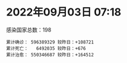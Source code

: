 
# 2022年09月03日 07:18
感染国家总数：198
```
累计确诊： 596389329 较昨日：+108721
累计死亡：   6492035 较昨日：+676
累计治愈： 550346687 较昨日：+164512
```

<div id="main" style="width:100%;height:800px;margin-bottom:10px;"></div>

<div id="second" style="width:100%;height:1000px;margin-bottom:10px;"></div>

<div id="third" style="width:100%;height:1000px;margin-bottom:10px;"></div>

<div id="last" style="width:100%;height:3000px;"></div>

<script>
import * as echarts from "echarts";
export default {
mounted() {
this.chart = echarts.init(document.getElementById("main"),"dark")
this.secondChart = echarts.init(document.getElementById("second"),"dark")
this.thirdChart = echarts.init(document.getElementById("third"),"dark")
this.lastChart = echarts.init(document.getElementById("last"),"dark")
var option = {
tooltip: {trigger: "axis",axisPointer: {type: "shadow"}},
legend: {},
grid: {left: "3%",right: "4%",bottom: "3%",containLabel: true},
xAxis: {type: "value"},
yAxis: {type: "category",data: [
'意大利','韩国','英国','德国','巴西','法国','印度','美国',]},
series: [
{name: "新增确诊",type: "bar",stack: "total",label: {show: true},emphasis:{focus: "series"},data: [19158,0,0,0,0,16399,5114,31402]},{name: "累计确诊",type: "bar",stack: "total",label: {show: true},emphasis:{focus: "series"},data: [21907413,23417425,23738031,32218483,34492171,34564246,44447621,96496528]},{name: "新增死亡",type: "bar",stack: "total",label: {show: true},emphasis:{focus: "series"},data: [91,0,0,0,0,55,0,205]},{name: "累计死亡",type: "bar",stack: "total",label: {show: true},emphasis:{focus: "series"},data: [175754,26940,206318,147642,684203,154189,527932,1072330]},{name: "累计治愈",type: "bar",stack: "total",label: {show: true},emphasis:{focus: "series"},data: [21111274,21391160,24692,31362400,33480980,34058960,43855365,92227848]},]}
this.chart.setOption(option);
var secondOption = {
tooltip: {trigger: "axis",axisPointer: {type: "shadow"}},
legend: {},
grid: {left: "3%",right: "4%",bottom: "3%",containLabel: true},
xAxis: {type: "value"},
yAxis: {type: "category",data: [
'墨西哥','伊朗','荷兰','阿根廷','澳大利亚','越南','西班牙','土耳其','日本','俄罗斯',]},
series: [
{name: "新增确诊",type: "bar",stack: "total",label: {show: true},emphasis:{focus: "series"},data: [0,1067,0,0,0,0,9489,0,0,0]},{name: "累计确诊",type: "bar",stack: "total",label: {show: true},emphasis:{focus: "series"},data: [7032024,7531392,8388688,9678225,10051647,11415907,13352019,16671848,19092657,19629682]},{name: "新增死亡",type: "bar",stack: "total",label: {show: true},emphasis:{focus: "series"},data: [0,23,0,0,0,0,204,0,0,0]},{name: "累计死亡",type: "bar",stack: "total",label: {show: true},emphasis:{focus: "series"},data: [329536,143917,22605,129711,13999,43118,112804,100400,40198,384532]},{name: "累计治愈",type: "bar",stack: "total",label: {show: true},emphasis:{focus: "series"},data: [6285531,7302782,8322254,9486191,9921496,10195874,13128337,16322253,17293387,18672586]},]}
this.secondChart.setOption(secondOption);
var thirdOption = {
tooltip: {trigger: "axis",axisPointer: {type: "shadow"}},
legend: {},
grid: {left: "3%",right: "4%",bottom: "3%",containLabel: true},
xAxis: {type: "value"},
yAxis: {type: "category",data: [
'以色列','泰国','希腊','马来西亚','奥地利','乌克兰','葡萄牙','波兰','哥伦比亚','印度尼西亚',]},
series: [
{name: "新增确诊",type: "bar",stack: "total",label: {show: true},emphasis:{focus: "series"},data: [900,0,0,2328,0,0,5751,0,0,0]},{name: "累计确诊",type: "bar",stack: "total",label: {show: true},emphasis:{focus: "series"},data: [4635151,4654969,4762827,4787308,4917159,5056378,5425891,6183676,6302809,6366518]},{name: "新增死亡",type: "bar",stack: "total",label: {show: true},emphasis:{focus: "series"},data: [0,0,0,9,0,0,10,0,0,0]},{name: "累计死亡",type: "bar",stack: "total",label: {show: true},emphasis:{focus: "series"},data: [11620,32355,32552,36234,19437,108841,24865,117130,141646,157608]},{name: "累计治愈",type: "bar",stack: "total",label: {show: true},emphasis:{focus: "series"},data: [4613292,4606170,4671289,4719910,4833825,4923917,5330027,5335960,6128460,6165328]},]}
this.thirdChart.setOption(thirdOption);
var lastOption = {
tooltip: {trigger: "axis",axisPointer: {type: "shadow"}},
legend: {},
grid: {left: "3%",right: "4%",bottom: "3%",containLabel: true},
xAxis: {type: "value"},
yAxis: {type: "category",data: [
'朝鲜','西撒哈拉','蒙特塞拉特岛','梵蒂冈','红宝石公主号','钻石公主号','圣文森特岛','列支敦士登公国','安圭拉','圣多美和普林西比','特克斯和凯科斯群岛','圣基茨和尼维斯','乍得','塞拉利昂','利比里亚','科摩罗','几内亚比绍','安提瓜和巴布达','尼日尔','厄立特里亚','也门','冈比亚','摩纳哥','多米尼克','中非共和国','吉布提','萨摩亚','赤道几内亚','塔吉克斯坦','南苏丹','尼加拉瓜','格林纳达','直布罗陀','圣马力诺','布基纳法索','东帝汶','刚果（布）','索马里','贝宁','圣卢西亚','马里','海地','莱索托','巴哈马','几内亚','多哥','坦桑尼亚','毛里求斯','阿鲁巴','巴布亚新几内亚','安道尔','塞舌尔','加蓬','布隆迪','叙利亚','不丹','佛得角','毛里塔尼亚','苏丹','马达加斯加','斐济','伯利兹','圭亚那','斯威士兰','新喀里多尼亚','法属波利尼西亚','苏里南','科特迪瓦','马拉维','塞内加尔','刚果（金）','法属圭亚那','巴巴多斯','安哥拉','马耳他','喀麦隆','卢旺达','柬埔寨','牙买加','波多黎各','加纳','纳米比亚','乌干达','特立尼达和多巴哥','马尔代夫','阿富汗','萨尔瓦多','冰岛','吉尔吉斯斯坦','老挝','马提尼克岛','文莱','莫桑比克','乌兹别克斯坦','津巴布韦','尼日利亚','阿尔及利亚','黑山','卢森堡','博茨瓦纳','阿尔巴尼亚','赞比亚','肯尼亚','北马其顿','波黑','阿曼','卡塔尔','亚美尼亚','洪都拉斯','埃塞俄比亚','利比亚','埃及','委内瑞拉','摩尔多瓦','塞浦路斯','爱沙尼亚','缅甸','巴勒斯坦','多米尼加','科威特','斯里兰卡','巴林','巴拉圭','沙特阿拉伯','阿塞拜疆','拉脱维亚','巴拿马','乌拉圭','蒙古国','白俄罗斯','厄瓜多尔','尼泊尔','阿联酋','哥斯达黎加','玻利维亚','危地马拉','古巴','斯洛文尼亚','突尼斯','黎巴嫩','克罗地亚','立陶宛','保加利亚','摩洛哥','芬兰','哈萨克斯坦','挪威','巴基斯坦','爱尔兰','约旦','格鲁吉亚','新西兰','斯洛伐克','新加坡','孟加拉国','匈牙利','塞尔维亚','伊拉克','瑞典','丹麦','罗马尼亚','菲律宾','南非','瑞士','捷克','秘鲁','加拿大','比利时','智利',]},
series: [
{name: "新增确诊",type: "bar",stack: "total",label: {show: true},emphasis:{focus: "series"},data: [0,0,0,0,0,0,0,0,0,0,0,0,0,0,0,0,0,0,0,0,0,0,19,0,0,0,0,0,0,0,0,0,0,0,0,0,0,0,0,0,56,0,0,0,0,17,0,0,0,0,0,0,0,0,0,0,0,1,0,0,0,0,0,0,0,0,0,0,0,0,0,0,0,0,0,0,0,0,0,0,0,0,0,209,0,270,0,0,0,0,0,0,18,0,0,0,46,197,0,0,247,0,4,185,279,0,0,0,0,27,0,0,0,0,1752,0,84,0,0,0,59,154,0,74,561,0,0,0,0,0,0,0,0,0,0,0,45,0,0,0,0,0,0,27,0,0,0,0,0,0,0,0,0,1948,214,0,3005,0,0,444,0,0,246,0,0,0,0,0,6925]},{name: "累计确诊",type: "bar",stack: "total",label: {show: true},emphasis:{focus: "series"},data: [1,10,11,29,620,712,2298,3026,3837,6153,6369,6509,7538,7747,7883,8455,8491,8974,9931,10155,11926,12311,14398,14852,14862,15690,15767,16956,17786,17823,18491,19346,20069,20385,21128,23163,24837,27020,27490,28775,31518,33381,34206,37081,37470,38517,38712,40178,42792,44887,46027,46081,48649,49287,57058,61076,62322,62769,63228,66626,68177,68302,71062,73367,73798,76484,81039,86760,87877,88098,92711,93735,101215,102636,114097,121652,132443,137637,149911,151732,168580,169253,169396,179457,184856,193520,201785,204717,205716,214273,218764,220245,230113,243743,256738,263694,270405,275988,284931,325864,329862,332822,338214,340695,396273,397846,430484,434398,454192,493224,506822,515645,542508,575052,578030,597759,615399,619519,638500,657395,670077,672074,715162,813616,813998,900654,978181,979160,979985,994037,995968,997660,1016324,1049554,1103008,1103606,1110631,1129551,1143862,1209872,1215271,1219977,1243657,1264495,1266917,1389120,1460246,1569537,1656956,1735495,1735682,1744937,1834791,1843236,2012376,2048547,2289516,2457871,2569152,3092974,3224382,3886395,4012485,4025870,4044340,4107492,4158491,4488054,4522295]},{name: "新增死亡",type: "bar",stack: "total",label: {show: true},emphasis:{focus: "series"},data: [0,0,0,0,0,0,0,0,0,0,0,0,0,0,0,0,0,0,0,0,0,0,0,0,0,0,0,0,0,0,0,0,0,0,0,0,0,0,0,0,0,0,0,0,0,0,0,0,0,0,0,0,0,0,0,0,0,0,0,0,0,0,0,0,0,0,0,0,0,0,0,0,0,0,0,0,0,0,0,0,0,0,0,2,0,1,0,0,0,0,0,0,0,0,0,0,0,4,0,0,0,0,0,5,5,0,0,0,0,0,0,0,0,0,4,0,0,0,0,0,4,0,0,2,0,0,0,0,0,0,0,0,0,0,0,0,0,0,0,0,0,0,0,1,0,0,0,0,0,0,0,0,0,1,1,0,12,0,0,2,0,0,0,0,0,0,0,0,35]},{name: "累计死亡",type: "bar",stack: "total",label: {show: true},emphasis:{focus: "series"},data: [1,1,1,0,10,13,12,59,11,76,36,46,193,126,294,161,175,145,312,103,2155,371,57,68,113,189,29,183,125,138,225,236,108,118,387,138,386,1350,163,391,739,841,704,823,447,283,841,1022,226,664,154,169,306,38,3163,21,410,993,4961,1410,878,680,1278,1422,314,649,1383,819,2676,1968,1405,408,544,1917,801,1935,1466,3056,3254,2609,1459,4065,3628,4150,308,7778,4224,179,2991,757,1035,225,2219,1637,5596,3148,6878,2777,1114,2778,3582,4016,5674,9495,16062,4260,681,8655,10974,7572,6437,24613,5796,11755,1172,2651,19439,5396,4384,2563,16703,1515,19478,9299,9805,5949,8470,7445,2179,7118,35843,12005,2341,8836,22201,19514,8530,6786,29234,10631,16724,9293,37607,16274,5690,13684,3980,30586,7798,14110,16889,2754,20360,1594,29326,47291,16707,25346,19873,6936,66751,61910,102108,14148,40839,215780,43797,32534,60543]},{name: "累计治愈",type: "bar",stack: "total",label: {show: true},emphasis:{focus: "series"},data: [0,9,2,29,0,699,2233,2948,3789,6060,6294,6446,4874,4393,7461,8281,8300,8794,8863,10047,9119,11788,14295,14554,14520,15427,1605,16621,17264,17335,4225,18971,16579,20175,20632,22981,24006,13182,27217,28260,30486,30673,25740,35897,36763,38032,183,38454,42340,43982,45791,45777,48067,47946,53443,60961,61840,61735,40329,65084,66192,67477,69528,71922,73032,33500,49614,85837,84919,85973,83504,11254,99183,100437,112783,118616,130901,134471,96719,129614,167080,164813,100431,169772,163687,171519,179266,75685,196406,7660,0,219561,227769,241486,250984,257387,182012,270741,275850,322955,322221,328412,332389,329741,374878,384669,425244,421316,132498,471658,500178,442182,534949,504142,570826,524990,593690,600498,632911,654470,652961,669022,693283,800749,800722,883736,962280,970116,971093,985592,950326,982764,995474,860711,1031474,1076738,1101845,1104125,983630,1087587,1193072,1191227,1194345,1247861,1227660,1358340,1454480,1529818,1639732,1718032,1637293,1728597,1809849,1765298,1956975,1962698,2196007,2429962,2524588,3076957,3109483,3800782,3904513,3940665,3988849,3845595,4036846,4400751,4436433]},]}
this.lastChart.setOption(lastOption);
window.onresize = () => {
  this.chart.resize()
  this.secondChart.resize()
  this.thirdChart.resize()
  this.lastChart.resize()
}
}};</script>

|国家|新增确诊|累计确诊|新增死亡|累计死亡|累计治愈|
|:--:|---:|---:|---:|---:|---:|
|美国|31402|96496528|205|1072330|92227848|
|印度|5114|44447621|0|527932|43855365|
|法国|16399|34564246|55|154189|34058960|
|巴西|0|34492171|0|684203|33480980|
|德国|0|32218483|0|147642|31362400|
|英国|0|23738031|0|206318|24692|
|韩国|0|23417425|0|26940|21391160|
|意大利|19158|21907413|91|175754|21111274|
|俄罗斯|0|19629682|0|384532|18672586|
|日本|0|19092657|0|40198|17293387|
|土耳其|0|16671848|0|100400|16322253|
|西班牙|9489|13352019|204|112804|13128337|
|越南|0|11415907|0|43118|10195874|
|澳大利亚|0|10051647|0|13999|9921496|
|阿根廷|0|9678225|0|129711|9486191|
|荷兰|0|8388688|0|22605|8322254|
|伊朗|1067|7531392|23|143917|7302782|
|墨西哥|0|7032024|0|329536|6285531|
|印度尼西亚|0|6366518|0|157608|6165328|
|哥伦比亚|0|6302809|0|141646|6128460|
|波兰|0|6183676|0|117130|5335960|
|葡萄牙|5751|5425891|10|24865|5330027|
|乌克兰|0|5056378|0|108841|4923917|
|奥地利|0|4917159|0|19437|4833825|
|马来西亚|2328|4787308|9|36234|4719910|
|希腊|0|4762827|0|32552|4671289|
|泰国|0|4654969|0|32355|4606170|
|以色列|900|4635151|0|11620|4613292|
|智利|6925|4522295|35|60543|4436433|
|比利时|0|4488054|0|32534|4400751|
|加拿大|0|4158491|0|43797|4036846|
|秘鲁|0|4107492|0|215780|3845595|
|捷克|0|4044340|0|40839|3988849|
|瑞士|0|4025870|0|14148|3940665|
|南非|246|4012485|0|102108|3904513|
|菲律宾|0|3886395|0|61910|3800782|
|罗马尼亚|0|3224382|0|66751|3109483|
|丹麦|444|3092974|2|6936|3076957|
|瑞典|0|2569152|0|19873|2524588|
|伊拉克|0|2457871|0|25346|2429962|
|塞尔维亚|3005|2289516|12|16707|2196007|
|匈牙利|0|2048547|0|47291|1962698|
|孟加拉国|214|2012376|1|29326|1956975|
|新加坡|1948|1843236|1|1594|1765298|
|斯洛伐克|0|1834791|0|20360|1809849|
|新西兰|0|1744937|0|2754|1728597|
|格鲁吉亚|0|1735682|0|16889|1637293|
|约旦|0|1735495|0|14110|1718032|
|爱尔兰|0|1656956|0|7798|1639732|
|巴基斯坦|0|1569537|0|30586|1529818|
|挪威|0|1460246|0|3980|1454480|
|哈萨克斯坦|0|1389120|0|13684|1358340|
|芬兰|0|1266917|0|5690|1227660|
|摩洛哥|27|1264495|1|16274|1247861|
|保加利亚|0|1243657|0|37607|1194345|
|立陶宛|0|1219977|0|9293|1191227|
|克罗地亚|0|1215271|0|16724|1193072|
|黎巴嫩|0|1209872|0|10631|1087587|
|突尼斯|0|1143862|0|29234|983630|
|斯洛文尼亚|0|1129551|0|6786|1104125|
|古巴|45|1110631|0|8530|1101845|
|危地马拉|0|1103606|0|19514|1076738|
|玻利维亚|0|1103008|0|22201|1031474|
|哥斯达黎加|0|1049554|0|8836|860711|
|阿联酋|0|1016324|0|2341|995474|
|尼泊尔|0|997660|0|12005|982764|
|厄瓜多尔|0|995968|0|35843|950326|
|白俄罗斯|0|994037|0|7118|985592|
|蒙古国|0|979985|0|2179|971093|
|乌拉圭|0|979160|0|7445|970116|
|巴拿马|0|978181|0|8470|962280|
|拉脱维亚|0|900654|0|5949|883736|
|阿塞拜疆|561|813998|0|9805|800722|
|沙特阿拉伯|74|813616|2|9299|800749|
|巴拉圭|0|715162|0|19478|693283|
|巴林|154|672074|0|1515|669022|
|斯里兰卡|59|670077|4|16703|652961|
|科威特|0|657395|0|2563|654470|
|多米尼加|0|638500|0|4384|632911|
|巴勒斯坦|0|619519|0|5396|600498|
|缅甸|84|615399|0|19439|593690|
|爱沙尼亚|0|597759|0|2651|524990|
|塞浦路斯|1752|578030|4|1172|570826|
|摩尔多瓦|0|575052|0|11755|504142|
|委内瑞拉|0|542508|0|5796|534949|
|埃及|0|515645|0|24613|442182|
|利比亚|0|506822|0|6437|500178|
|埃塞俄比亚|27|493224|0|7572|471658|
|洪都拉斯|0|454192|0|10974|132498|
|亚美尼亚|0|434398|0|8655|421316|
|卡塔尔|0|430484|0|681|425244|
|阿曼|0|397846|0|4260|384669|
|波黑|279|396273|5|16062|374878|
|北马其顿|185|340695|5|9495|329741|
|肯尼亚|4|338214|0|5674|332389|
|赞比亚|0|332822|0|4016|328412|
|阿尔巴尼亚|247|329862|0|3582|322221|
|博茨瓦纳|0|325864|0|2778|322955|
|卢森堡|0|284931|0|1114|275850|
|黑山|197|275988|4|2777|270741|
|阿尔及利亚|46|270405|0|6878|182012|
|尼日利亚|0|263694|0|3148|257387|
|津巴布韦|0|256738|0|5596|250984|
|乌兹别克斯坦|0|243743|0|1637|241486|
|莫桑比克|18|230113|0|2219|227769|
|文莱|0|220245|0|225|219561|
|马提尼克岛|0|218764|0|1035|0|
|老挝|0|214273|0|757|7660|
|吉尔吉斯斯坦|0|205716|0|2991|196406|
|冰岛|0|204717|0|179|75685|
|萨尔瓦多|0|201785|0|4224|179266|
|阿富汗|270|193520|1|7778|171519|
|马尔代夫|0|184856|0|308|163687|
|特立尼达和多巴哥|209|179457|2|4150|169772|
|乌干达|0|169396|0|3628|100431|
|纳米比亚|0|169253|0|4065|164813|
|加纳|0|168580|0|1459|167080|
|波多黎各|0|151732|0|2609|129614|
|牙买加|0|149911|0|3254|96719|
|柬埔寨|0|137637|0|3056|134471|
|卢旺达|0|132443|0|1466|130901|
|喀麦隆|0|121652|0|1935|118616|
|马耳他|0|114097|0|801|112783|
|安哥拉|0|102636|0|1917|100437|
|巴巴多斯|0|101215|0|544|99183|
|法属圭亚那|0|93735|0|408|11254|
|刚果（金）|0|92711|0|1405|83504|
|塞内加尔|0|88098|0|1968|85973|
|马拉维|0|87877|0|2676|84919|
|科特迪瓦|0|86760|0|819|85837|
|苏里南|0|81039|0|1383|49614|
|法属波利尼西亚|0|76484|0|649|33500|
|新喀里多尼亚|0|73798|0|314|73032|
|斯威士兰|0|73367|0|1422|71922|
|圭亚那|0|71062|0|1278|69528|
|伯利兹|0|68302|0|680|67477|
|斐济|0|68177|0|878|66192|
|马达加斯加|0|66626|0|1410|65084|
|苏丹|0|63228|0|4961|40329|
|毛里塔尼亚|1|62769|0|993|61735|
|佛得角|0|62322|0|410|61840|
|不丹|0|61076|0|21|60961|
|叙利亚|0|57058|0|3163|53443|
|布隆迪|0|49287|0|38|47946|
|加蓬|0|48649|0|306|48067|
|塞舌尔|0|46081|0|169|45777|
|安道尔|0|46027|0|154|45791|
|巴布亚新几内亚|0|44887|0|664|43982|
|阿鲁巴|0|42792|0|226|42340|
|毛里求斯|0|40178|0|1022|38454|
|坦桑尼亚|0|38712|0|841|183|
|多哥|17|38517|0|283|38032|
|几内亚|0|37470|0|447|36763|
|巴哈马|0|37081|0|823|35897|
|莱索托|0|34206|0|704|25740|
|海地|0|33381|0|841|30673|
|马里|56|31518|0|739|30486|
|圣卢西亚|0|28775|0|391|28260|
|贝宁|0|27490|0|163|27217|
|索马里|0|27020|0|1350|13182|
|刚果（布）|0|24837|0|386|24006|
|东帝汶|0|23163|0|138|22981|
|布基纳法索|0|21128|0|387|20632|
|圣马力诺|0|20385|0|118|20175|
|直布罗陀|0|20069|0|108|16579|
|格林纳达|0|19346|0|236|18971|
|尼加拉瓜|0|18491|0|225|4225|
|南苏丹|0|17823|0|138|17335|
|塔吉克斯坦|0|17786|0|125|17264|
|赤道几内亚|0|16956|0|183|16621|
|萨摩亚|0|15767|0|29|1605|
|吉布提|0|15690|0|189|15427|
|中非共和国|0|14862|0|113|14520|
|多米尼克|0|14852|0|68|14554|
|摩纳哥|19|14398|0|57|14295|
|冈比亚|0|12311|0|371|11788|
|也门|0|11926|0|2155|9119|
|厄立特里亚|0|10155|0|103|10047|
|尼日尔|0|9931|0|312|8863|
|安提瓜和巴布达|0|8974|0|145|8794|
|几内亚比绍|0|8491|0|175|8300|
|科摩罗|0|8455|0|161|8281|
|利比里亚|0|7883|0|294|7461|
|塞拉利昂|0|7747|0|126|4393|
|乍得|0|7538|0|193|4874|
|圣基茨和尼维斯|0|6509|0|46|6446|
|特克斯和凯科斯群岛|0|6369|0|36|6294|
|圣多美和普林西比|0|6153|0|76|6060|
|安圭拉|0|3837|0|11|3789|
|列支敦士登公国|0|3026|0|59|2948|
|圣文森特岛|0|2298|0|12|2233|
|钻石公主号|0|712|0|13|699|
|红宝石公主号|0|620|0|10|0|
|梵蒂冈|0|29|0|0|29|
|蒙特塞拉特岛|0|11|0|1|2|
|西撒哈拉|0|10|0|1|9|
|朝鲜|0|1|0|1|0|
